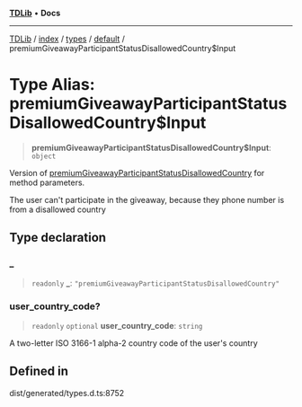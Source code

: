 [**TDLib**](../../../../../../README.md) • **Docs**

***

[TDLib](../../../../../../modules.md) / [index](../../../../../README.md) / [types](../../../README.md) / [default](../README.md) / premiumGiveawayParticipantStatusDisallowedCountry$Input

# Type Alias: premiumGiveawayParticipantStatusDisallowedCountry$Input

> **premiumGiveawayParticipantStatusDisallowedCountry$Input**: `object`

Version of [premiumGiveawayParticipantStatusDisallowedCountry](premiumGiveawayParticipantStatusDisallowedCountry.md) for method parameters.

The user can't participate in the giveaway, because they phone number is from a disallowed country

## Type declaration

### \_

> `readonly` **\_**: `"premiumGiveawayParticipantStatusDisallowedCountry"`

### user\_country\_code?

> `readonly` `optional` **user\_country\_code**: `string`

A two-letter ISO 3166-1 alpha-2 country code of the user's country

## Defined in

dist/generated/types.d.ts:8752
